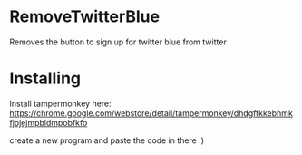 # RemoveTwitterBlue
Removes the button to sign up for twitter blue from twitter


# Installing

Install tampermonkey here: https://chrome.google.com/webstore/detail/tampermonkey/dhdgffkkebhmkfjojejmpbldmpobfkfo

create a new program and paste the code in there :)
